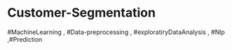 # Customer-Segmentation
#MachineLearning , #Data-preprocessing , #exploratiryDataAnalysis , #Nlp ,#Prediction
